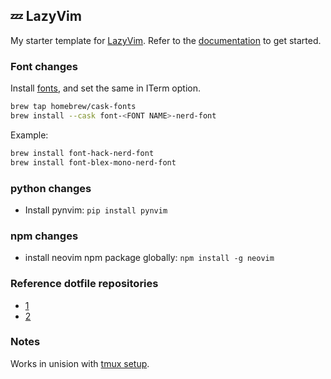 ## 💤 LazyVim

My starter template for [LazyVim](https://github.com/LazyVim/LazyVim). Refer to the [documentation](https://lazyvim.github.io/installation) to get started.

### Font changes

Install [fonts](https://www.nerdfonts.com/#home), and set the same in ITerm option.

```zsh
brew tap homebrew/cask-fonts
brew install --cask font-<FONT NAME>-nerd-font
```

Example:

```zsh
brew install font-hack-nerd-font
brew install font-blex-mono-nerd-font
```

### python changes

- Install pynvim: `pip install pynvim`

### npm changes

- install neovim npm package globally: `npm install -g neovim`

### Reference dotfile repositories

- [1](https://github.com/omerxx/dotfiles)
- [2](https://github.com/typecraft-dev/dotfiles)

### Notes

Works in unision with [tmux setup](https://github.com/sukantamaikap/my.tmux).
